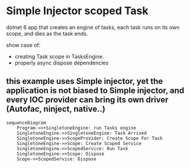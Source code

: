 Simple Injector scoped Task
=======
dotnet 6 app that creates an engine of tasks, each task runs on its own scope, and dies as the task ends.

show case of:
- creating Task scope in TasksEngine.
- properly async dispose dependencies

## this example uses Simple injector, yet the application is not biased to Simple injector, and every IOC provider can bring its own driver (Autofac, ninject, native..)

```mermaid
sequenceDiagram
    Program->>+SingletoneEngine: run Tasks engine
    SingletoneEngine->>SingletoneEngine: Task Arrived
    SingletoneEngine->>ScopeProvider: Create Scope For Task
    SingletoneEngine->>Scope: Create Scoped Service
    SingletoneEngine->>ScopedService: Run Task
    SingletoneEngine->>Scope: Dispose
    Scope->>ScopedService: Dispose
```
